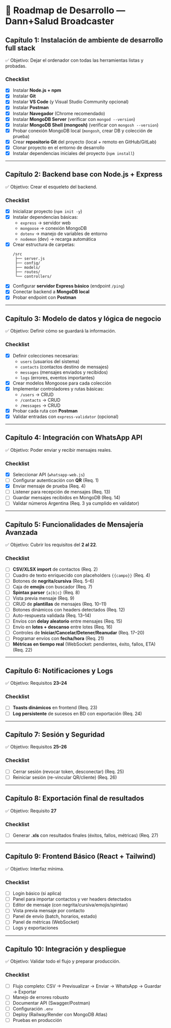 # 📘 Roadmap de Desarrollo — Dann+Salud Broadcaster

## **Capítulo 1: Instalación de ambiente de desarrollo full stack**
✅ Objetivo: Dejar el ordenador con todas las herramientas listas y probadas.  

### Checklist
- [x] Instalar **Node.js + npm**  
- [x] Instalar **Git**  
- [x] Instalar **VS Code** (y Visual Studio Community opcional)  
- [x] Instalar **Postman**  
- [x] Instalar **Navegador** (Chrome recomendado)  
- [x] Instalar **MongoDB Server** (verificar con `mongod --version`)  
- [x] Instalar **MongoDB Shell (mongosh)** (verificar con `mongosh --version`)  
- [x] Probar conexión MongoDB local (`mongosh`, crear DB y colección de prueba)  
- [x] Crear **repositorio Git** del proyecto (local + remoto en GitHub/GitLab)  
- [x] Clonar proyecto en el entorno de desarrollo  
- [x] Instalar dependencias iniciales del proyecto (`npm install`)  

---

## **Capítulo 2: Backend base con Node.js + Express**
✅ Objetivo: Crear el esqueleto del backend.  

### Checklist
- [x] Inicializar proyecto (`npm init -y`)  
- [x] Instalar dependencias básicas:  
  - `express` → servidor web  
  - `mongoose` → conexión MongoDB  
  - `dotenv` → manejo de variables de entorno  
  - `nodemon` (dev) → recarga automática  
- [x] Crear estructura de carpetas:  
  ```
  /src
   ├── server.js
   ├── config/
   ├── models/
   ├── routes/
   └── controllers/
  ```  
- [x] Configurar **servidor Express básico** (endpoint `/ping`)  
- [x] Conectar backend a **MongoDB local**  
- [x] Probar endpoint con **Postman**  

---

## **Capítulo 3: Modelo de datos y lógica de negocio**
✅ Objetivo: Definir cómo se guardará la información.  

### Checklist
- [x] Definir colecciones necesarias:  
  - `users` (usuarios del sistema)  
  - `contacts` (contactos destino de mensajes)  
  - `messages` (mensajes enviados y recibidos)  
  - `logs` (errores, eventos importantes)  
- [x] Crear modelos Mongoose para cada colección  
- [x] Implementar controladores y rutas básicas:  
  - `/users` → CRUD  
  - `/contacts` → CRUD  
  - `/messages` → CRUD  
- [x] Probar cada ruta con **Postman**  
- [x] Validar entradas con `express-validator` (opcional)  

---

## **Capítulo 4: Integración con WhatsApp API**  
✅ Objetivo: Poder enviar y recibir mensajes reales.  

### Checklist
- [x] Seleccionar API (`whatsapp-web.js`)  
- [ ] Configurar autenticación con **QR** (Req. 1)  
- [x] Enviar mensaje de prueba (Req. 4)  
- [ ] Listener para recepción de mensajes (Req. 13)  
- [ ] Guardar mensajes recibidos en MongoDB (Req. 14)  
- [ ] Validar números Argentina (Req. 3 ya cumplido en validator)  

---

## **Capítulo 5: Funcionalidades de Mensajería Avanzada**  
✅ Objetivo: Cubrir los requisitos del **2 al 22**.  

### Checklist
- [ ] **CSV/XLSX import** de contactos (Req. 2)  
- [ ] Cuadro de texto enriquecido con placeholders `{{campo}}` (Req. 4)  
- [ ] Botones de **negrita/cursiva** (Req. 5–6)  
- [ ] Caja de **emojis** con buscador (Req. 7)  
- [ ] **Spintax parser** `{a|b|c}` (Req. 8)  
- [ ] Vista previa mensaje (Req. 9)  
- [ ] CRUD de **plantillas** de mensajes (Req. 10–11)  
- [ ] Botones dinámicos con headers detectados (Req. 12)  
- [ ] Auto-respuesta validada (Req. 13–14)  
- [ ] Envíos con **delay aleatorio** entre mensajes (Req. 15)  
- [ ] Envío en **lotes + descanso** entre lotes (Req. 16)  
- [ ] Controles de **Iniciar/Cancelar/Detener/Reanudar** (Req. 17–20)  
- [ ] Programar envíos con **fecha/hora** (Req. 21)  
- [ ] **Métricas en tiempo real** (WebSocket: pendientes, éxito, fallos, ETA) (Req. 22)  

---

## **Capítulo 6: Notificaciones y Logs**  
✅ Objetivo: Requisitos **23–24**  

### Checklist
- [ ] **Toasts dinámicos** en frontend (Req. 23)  
- [ ] **Log persistente** de sucesos en BD con exportación (Req. 24)  

---

## **Capítulo 7: Sesión y Seguridad**  
✅ Objetivo: Requisitos **25–26**  

### Checklist
- [ ] Cerrar sesión (revocar token, desconectar) (Req. 25)  
- [ ] Reiniciar sesión (re-vincular QR/cliente) (Req. 26)  

---

## **Capítulo 8: Exportación final de resultados**  
✅ Objetivo: Requisito **27**  

### Checklist
- [ ] Generar **.xls** con resultados finales (éxitos, fallos, métricas) (Req. 27)  

---

## **Capítulo 9: Frontend Básico (React + Tailwind)**  
✅ Objetivo: Interfaz mínima.  

### Checklist
- [ ] Login básico (si aplica)  
- [ ] Panel para importar contactos y ver headers detectados  
- [ ] Editor de mensaje (con negrita/cursiva/emojis/spintax)  
- [ ] Vista previa mensaje por contacto  
- [ ] Panel de envío (batch, horarios, estado)  
- [ ] Panel de métricas (WebSocket)  
- [ ] Logs y exportaciones  

---

## **Capítulo 10: Integración y despliegue**  
✅ Objetivo: Validar todo el flujo y preparar producción.  

### Checklist
- [ ] Flujo completo: CSV → Previsualizar → Enviar → WhatsApp → Guardar → Exportar  
- [ ] Manejo de errores robusto  
- [ ] Documentar API (Swagger/Postman)  
- [ ] Configuración `.env`  
- [ ] Deploy (Railway/Render con MongoDB Atlas)  
- [ ] Pruebas en producción  